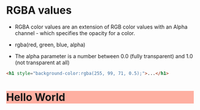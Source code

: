 # RGBA values

- RGBA color values are an extension of RGB color values with an Alpha channel - which specifies the opacity for a color.

* rgba(red, green, blue, alpha)

* The alpha parameter is a number between 0.0 (fully transparent) and 1.0 (not transparent at all)

```html
<h1 style="background-color:rgba(255, 99, 71, 0.5);">...</h1>
```

<h1 style="background-color:rgba(255, 99, 71, 0.5);">Hello World</h1>

&nbsp;
